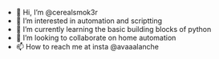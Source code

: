 - 👋 Hi, I’m @cerealsmok3r
- 👀 I’m interested in automation and scriptting
- 🌱 I’m currently learning the basic building blocks of python 
- 💞️ I’m looking to collaborate on home automation 
- 📫 How to reach me at insta @avaaalanche

<!---
cerealsmok3r/cerealsmok3r is a ✨ special ✨ repository because its `README.md` (this file) appears on your GitHub profile.
You can click the Preview link to take a look at your changes.
--->
